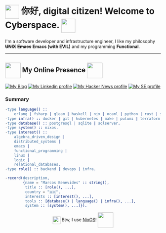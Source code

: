 # <img align="center" src="./assets/globe.gif" height="45" /> 你好, digital citizen! Welcome to Cyberspace. <img align="center" src="./assets/computer.gif" height="45" /> 

I'm a software developer and infrastructure engineer, I like my philosophy ~~**UNIX**~~ ~~**Emacs**~~ **Emacs (with EVIL)** and my programming **Functional**.

-------

## <img align="center" width="50" heigth="50" src="./assets/chat.gif"> My Online Presence <img align="center" src="./assets/linux.gif" height="50" />

[![My Blog][blog]](https://schonfinkel.github.io)
[![My Linkedin profile][linkedin]](https://linkedin.com/in/schonfinkel)
[![My Hacker News profile][hackernews]](https://news.ycombinator.com/user?id=schonfinkel)
[![My SE profile][stackexchange]](https://stackoverflow.com/users/4614840/schonfinkel?tab=profile)

### Summary

```erlang
-type language() ::
    erlang | fsharp | gleam | haskell | nix | ocaml | python | rust | shell | sql.
-type infra() :: docker | git | kubernetes | make | pulumi | terraform | vault.
-type database() :: postgresql | sqlite | sqlserver.
-type system() :: nixos.
-type interest() ::
    algebra_driven_design |
    distributed_systems |
    emacs |
    functional_programming |
    linux |
    logic |
    relational_databases.
-type role() :: backend | devops | infra.

-record(description,
        {name = "Marcos Benevides" :: string(),
         title :: [role(), ...],
         country = "🇧🇷",
         interests :: [interest(), ...],
         tools :: [database() | language() | infra(), ...],
         system :: [system(), ...]}).
```

<div align="center">
  <img align="center" src="./assets/nixos.gif" height="25" width="25" />
  Btw, I use <a href=https://nixos.org>NixOS</a>! <img align="center" width="50" width="50" src="./assets/wizard.gif">
</div><br>


[blog]: https://img.shields.io/badge/Blog-B1361E?style=for-the-badge&logo=linux&logoColor=white
[linkedin]: https://img.shields.io/badge/LinkedIn-0077B5?style=for-the-badge&logo=linkedin&logoColor=white
[hackernews]: https://img.shields.io/badge/hackernews-orange?style=for-the-badge&logo=haskell
[stackexchange]: https://img.shields.io/badge/stackexchange-0A0A0A?style=for-the-badge&logo=stackexchange&logoColor=white
